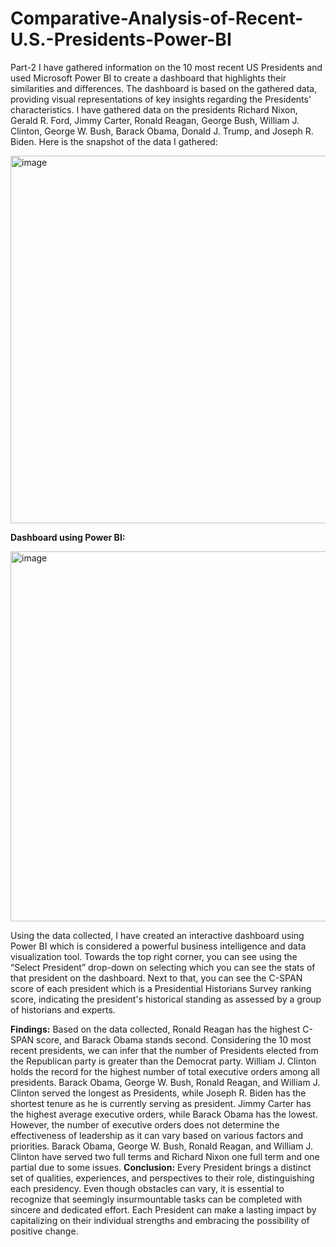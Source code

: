 # Comparative-Analysis-of-Recent-U.S.-Presidents-Power-BI

Part-2
I have gathered information on the 10 most recent US Presidents and used Microsoft Power BI to
create a dashboard that highlights their similarities and differences. The dashboard is based on
the gathered data, providing visual representations of key insights regarding the Presidents'
characteristics. I have gathered data on the presidents Richard Nixon, Gerald R. Ford, Jimmy
Carter, Ronald Reagan, George Bush, William J. Clinton, George W. Bush, Barack Obama,
Donald J. Trump, and Joseph R. Biden. Here is the snapshot of the data I gathered:

<img width="588" alt="image" src="https://github.com/ukala19/Comparative-Analysis-of-Recent-U.S.-Presidents-Power-BI/assets/123114008/69331215-a31b-4a9a-a943-fcd83ca0e328">

**Dashboard using Power BI:**

<img width="592" alt="image" src="https://github.com/ukala19/Comparative-Analysis-of-Recent-U.S.-Presidents-Power-BI/assets/123114008/9478f227-3abf-48a7-b900-ea9b6efe7611">

Using the data collected, I have created an interactive dashboard using Power BI which is considered a powerful business intelligence and data visualization tool.
Towards the top right corner, you can see using the “Select President” drop-down on selecting which you can see the stats of that president on the dashboard. Next to that, you can see the C-SPAN score of each president which is a Presidential Historians Survey ranking score, indicating the president's historical standing as assessed by a group of historians and experts.

**Findings:**
Based on the data collected, Ronald Reagan has the highest C-SPAN score, and Barack Obama stands second.
Considering the 10 most recent presidents, we can infer that the number of Presidents elected from the Republican party is greater than the Democrat party.
William J. Clinton holds the record for the highest number of total executive orders among all presidents.
Barack Obama, George W. Bush, Ronald Reagan, and William J. Clinton served the longest as Presidents, while Joseph R. Biden has the shortest tenure as he is currently serving as president.
Jimmy Carter has the highest average executive orders, while Barack Obama has the lowest. However, the number of executive orders does not determine the effectiveness of leadership as it can vary based on various factors and priorities.
Barack Obama, George W. Bush, Ronald Reagan, and William J. Clinton have served two full terms and Richard Nixon one full term and one partial due to some issues.
**Conclusion:**
Every President brings a distinct set of qualities, experiences, and perspectives to their role, distinguishing each presidency. Even though obstacles can vary, it is essential to recognize that seemingly insurmountable tasks can be completed with sincere and dedicated effort. Each President can make a lasting impact by capitalizing on their individual strengths and embracing the possibility of positive change.
